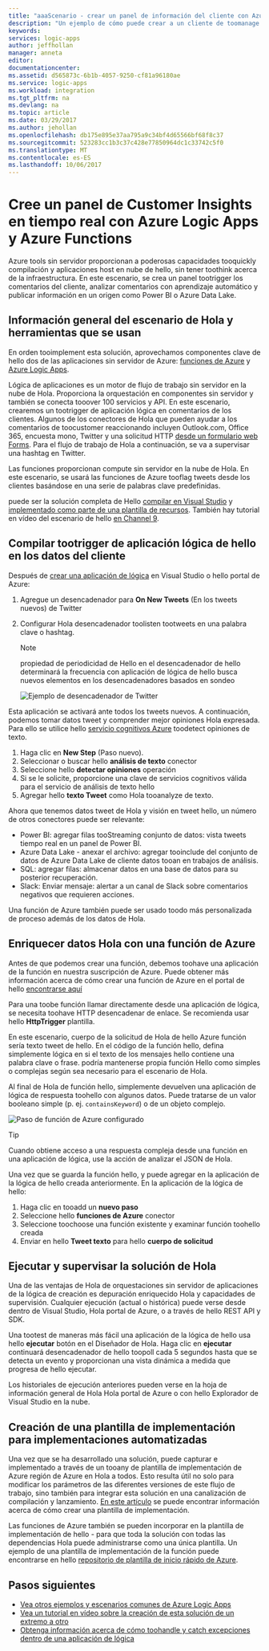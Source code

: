 ```yaml
---
title: "aaaScenario - crear un panel de información del cliente con Azure sin servidor | Documentos de Microsoft"
description: "Un ejemplo de cómo puede crear a un cliente de toomanage panel comentarios, datos sociales y mucho más con funciones de Azure y Azure Logic Apps."
keywords: 
services: logic-apps
author: jeffhollan
manager: anneta
editor: 
documentationcenter: 
ms.assetid: d565873c-6b1b-4057-9250-cf81a96180ae
ms.service: logic-apps
ms.workload: integration
ms.tgt_pltfrm: na
ms.devlang: na
ms.topic: article
ms.date: 03/29/2017
ms.author: jehollan
ms.openlocfilehash: db175e895e37aa795a9c34bf4d65566bf68f8c37
ms.sourcegitcommit: 523283cc1b3c37c428e77850964dc1c33742c5f0
ms.translationtype: MT
ms.contentlocale: es-ES
ms.lasthandoff: 10/06/2017
---
```

# <a name="create-a-real-time-customer-insights-dashboard-with-azure-logic-apps-and-azure-functions"></a>Cree un panel de Customer Insights en tiempo real con Azure Logic Apps y Azure Functions

Azure tools sin servidor proporcionan a poderosas capacidades tooquickly compilación y aplicaciones host en nube de hello, sin tener toothink acerca de la infraestructura.  En este escenario, se crea un panel tootrigger los comentarios del cliente, analizar comentarios con aprendizaje automático y publicar información en un origen como Power BI o Azure Data Lake.

## <a name="overview-of-hello-scenario-and-tools-used"></a>Información general del escenario de Hola y herramientas que se usan

En orden tooimplement esta solución, aprovechamos componentes clave de hello dos de las aplicaciones sin servidor de Azure: [funciones de Azure](https://azure.microsoft.com/services/functions/) y [Azure Logic Apps](https://azure.microsoft.com/services/logic-apps/).

Lógica de aplicaciones es un motor de flujo de trabajo sin servidor en la nube de Hola.  Proporciona la orquestación en componentes sin servidor y también se conecta tooover 100 servicios y API.  En este escenario, crearemos un tootrigger de aplicación lógica en comentarios de los clientes.  Algunos de los conectores de Hola que pueden ayudar a los comentarios de toocustomer reaccionando incluyen Outlook.com, Office 365, encuesta mono, Twitter y una solicitud HTTP [desde un formulario web Forms](https://blogs.msdn.microsoft.com/logicapps/2017/01/30/calling-a-logic-app-from-an-html-form/).  Para el flujo de trabajo de Hola a continuación, se va a supervisar una hashtag en Twitter.

Las funciones proporcionan compute sin servidor en la nube de Hola.  En este escenario, se usará las funciones de Azure tooflag tweets desde los clientes basándose en una serie de palabras clave predefinidas.

puede ser la solución completa de Hello [compilar en Visual Studio](logic-apps-deploy-from-vs.md) y [implementado como parte de una plantilla de recursos](logic-apps-create-deploy-template.md).  También hay tutorial en vídeo del escenario de hello [en Channel 9](http://aka.ms/logicappsdemo).

## <a name="build-hello-logic-app-tootrigger-on-customer-data"></a>Compilar tootrigger de aplicación lógica de hello en los datos del cliente

Después de [crear una aplicación de lógica](logic-apps-create-a-logic-app.md) en Visual Studio o hello portal de Azure:

1. Agregue un desencadenador para **On New Tweets** (En los tweets nuevos) de Twitter
2. Configurar Hola desencadenador toolisten tootweets en una palabra clave o hashtag.

   > [!NOTE]
   > propiedad de periodicidad de Hello en el desencadenador de hello determinará la frecuencia con aplicación de lógica de hello busca nuevos elementos en los desencadenadores basados en sondeo

   ![Ejemplo de desencadenador de Twitter][1]

Esta aplicación se activará ante todos los tweets nuevos.  A continuación, podemos tomar datos tweet y comprender mejor opiniones Hola expresada.  Para ello se utilice hello [servicio cognitivos Azure](https://azure.microsoft.com/services/cognitive-services/) toodetect opiniones de texto.

1. Haga clic en **New Step** (Paso nuevo).
1. Seleccionar o buscar hello **análisis de texto** conector
1. Seleccione hello **detectar opiniones** operación
1. Si se le solicite, proporcione una clave de servicios cognitivos válida para el servicio de análisis de texto hello
1. Agregar hello **texto Tweet** como Hola tooanalyze de texto.

Ahora que tenemos datos tweet de Hola y visión en tweet hello, un número de otros conectores puede ser relevante:
* Power BI: agregar filas tooStreaming conjunto de datos: vista tweets tiempo real en un panel de Power BI.
* Azure Data Lake - anexar el archivo: agregar tooinclude del conjunto de datos de Azure Data Lake de cliente datos tooan en trabajos de análisis.
* SQL: agregar filas: almacenar datos en una base de datos para su posterior recuperación.
* Slack: Enviar mensaje: alertar a un canal de Slack sobre comentarios negativos que requieren acciones.

Una función de Azure también puede ser usado toodo más personalizada de proceso además de los datos de Hola.

## <a name="enriching-hello-data-with-an-azure-function"></a>Enriquecer datos Hola con una función de Azure

Antes de que podemos crear una función, debemos toohave una aplicación de la función en nuestra suscripción de Azure.  Puede obtener más información acerca de cómo crear una función de Azure en el portal de hello [encontrarse aquí](../azure-functions/functions-create-first-azure-function-azure-portal.md)

Para una toobe función llamar directamente desde una aplicación de lógica, se necesita toohave HTTP desencadenar de enlace.  Se recomienda usar hello **HttpTrigger** plantilla.

En este escenario, cuerpo de la solicitud de Hola de hello Azure función sería texto tweet de hello.  En el código de la función hello, defina simplemente lógica en si el texto de los mensajes hello contiene una palabra clave o frase.  podría mantenerse propia función Hello como simples o complejas según sea necesario para el escenario de Hola.

Al final de Hola de función hello, simplemente devuelven una aplicación de lógica de respuesta toohello con algunos datos.  Puede tratarse de un valor booleano simple (p. ej. `containsKeyword`) o de un objeto complejo.

![Paso de función de Azure configurado][2]

> [!TIP]
> Cuando obtiene acceso a una respuesta compleja desde una función en una aplicación de lógica, use la acción de analizar el JSON de Hola.

Una vez que se guarda la función hello, y puede agregar en la aplicación de la lógica de hello creada anteriormente.  En la aplicación de la lógica de hello:

1. Haga clic en tooadd un **nuevo paso**
1. Seleccione hello **funciones de Azure** conector
1. Seleccione toochoose una función existente y examinar función toohello creada
1. Enviar en hello **Tweet texto** para hello **cuerpo de solicitud**

## <a name="running-and-monitoring-hello-solution"></a>Ejecutar y supervisar la solución de Hola

Una de las ventajas de Hola de orquestaciones sin servidor de aplicaciones de la lógica de creación es depuración enriquecido Hola y capacidades de supervisión.  Cualquier ejecución (actual o histórica) puede verse desde dentro de Visual Studio, Hola portal de Azure, o a través de hello REST API y SDK.

Una tootest de maneras más fácil una aplicación de la lógica de hello usa hello **ejecutar** botón en el Diseñador de Hola.  Haga clic en **ejecutar** continuará desencadenador de hello toopoll cada 5 segundos hasta que se detecta un evento y proporcionan una vista dinámica a medida que progresa de hello ejecutar.

Los historiales de ejecución anteriores pueden verse en la hoja de información general de Hola Hola portal de Azure o con hello Explorador de Visual Studio en la nube.

## <a name="creating-a-deployment-template-for-automated-deployments"></a>Creación de una plantilla de implementación para implementaciones automatizadas

Una vez que se ha desarrollado una solución, puede capturar e implementado a través de un tooany de plantilla de implementación de Azure región de Azure en Hola a todos.  Esto resulta útil no solo para modificar los parámetros de las diferentes versiones de este flujo de trabajo, sino también para integrar esta solución en una canalización de compilación y lanzamiento.  [En este artículo](logic-apps-create-deploy-template.md) se puede encontrar información acerca de cómo crear una plantilla de implementación.

Las funciones de Azure también se pueden incorporar en la plantilla de implementación de hello - para que toda la solución con todas las dependencias Hola puede administrarse como una única plantilla.  Un ejemplo de una plantilla de implementación de la función puede encontrarse en hello [repositorio de plantilla de inicio rápido de Azure](https://github.com/Azure/azure-quickstart-templates/tree/master/101-function-app-create-dynamic).

## <a name="next-steps"></a>Pasos siguientes

* [Vea otros ejemplos y escenarios comunes de Azure Logic Apps](logic-apps-examples-and-scenarios.md)
* [Vea un tutorial en vídeo sobre la creación de esta solución de un extremo a otro](http://aka.ms/logicappsdemo)
* [Obtenga información acerca de cómo toohandle y catch excepciones dentro de una aplicación de lógica](logic-apps-exception-handling.md)

<!-- Image References -->
[1]: ./media/logic-apps-scenario-social-serverless/twitter.png
[2]: ./media/logic-apps-scenario-social-serverless/function.png